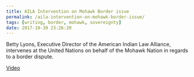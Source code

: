 ```yaml
---
title: AILA Intervention on Mohawk Border issue
permalink: /aila-intervention-on-mohawk-border-issue/
tags: [writing, border, mohawk, sovereignty]
date: 2017-10-30 23:26:20
---
```

Betty Lyons, Executive Director of the American Indian Law Alliance, intervenes at the United Nations on behalf of the Mohawk Nation in regards to a border dispute.


[Video](/images/2015/07/BettyLyonsVideo.mp4)
